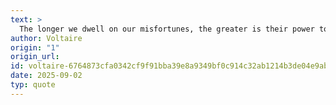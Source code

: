 ```yaml
---
text: >
  The longer we dwell on our misfortunes, the greater is their power to harm us.
author: Voltaire
origin: "1"
origin_url: 
id: voltaire-6764873cfa0342cf9f91bba39e8a9349bf0c914c32ab1214b3de04e9ab540c1d
date: 2025-09-02
typ: quote
---
```

